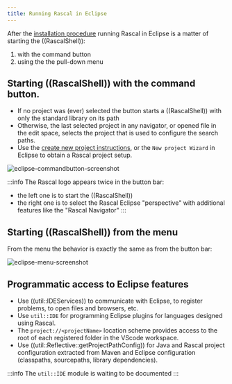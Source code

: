 ```yaml
---
title: Running Rascal in Eclipse
---
```


After the [installation procedure]((DownloadAndInstallation)) running Rascal
in Eclipse is a matter of starting the ((RascalShell)):
1. with the command button
2. using the the pull-down menu

## Starting ((RascalShell)) with the command button.

* If no project was (ever) selected the button starts a ((RascalShell)) with only the standard library on its path
* Otherwise, the last selected project in any navigator, or opened file in the edit space, selects the project that is used to configure the search paths. 
* Use the [create new project instructions]((CreateNewProject)), or the `New project Wizard` in Eclipse to obtain a Rascal project setup.

![eclipse-commandbutton-screenshot]((eclipse-commandbutton-screenshot.png))

:::info
The Rascal logo appears twice in the button bar:
* the left one is to start the ((RascalShell))
* the right one is to select the Rascal Eclipse "perspective" with additional features like the "Rascal Navigator"
:::

## Starting ((RascalShell)) from the menu

From the menu the behavior is exactly the same as from the button bar:

![eclipse-menu-screenshot]((eclipse-menu-screenshot.png))

## Programmatic access to Eclipse features

* Use ((util::IDEServices)) to communicate with Eclipse, to register problems, to open files and browsers, etc.
* Use `util::IDE` for programming Eclipse plugins for languages designed using Rascal.
* The `project://<projectName>` location scheme provides access to the root of each registered folder in the VScode workspace.
* Use ((util::Reflective::getProjectPathConfig)) for Java and Rascal project configuration extracted from Maven and Eclipse configuration (classpaths, sourcepaths, library dependencies).


:::info
The `util::IDE` module is waiting to be documented
:::